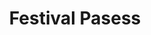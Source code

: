 ---
title: "Festival Pasess"
heading: "Festival Passes"
subhead: "All-inclusive 4-day festival passes inlude:"
features:
- name: "Lodging in newly-built bunks with comfortable beds and in-bunk bathrooms."
- name: "All activities and nightlife, premium open bars, and access to the Sunny Road Dispensary."
- name: "Dining (all meals include vegetarian, vegan (hello Beyond Meat & Impossible Foods) and gluten free options)."
- name: "Camp swag and other complimentary gifts from our sponsors."
apply_headline: "Need the password?"
apply_text: "Take a second to complete our brief camper application and we'll be in touch."
apply_button: "Request Code"
---